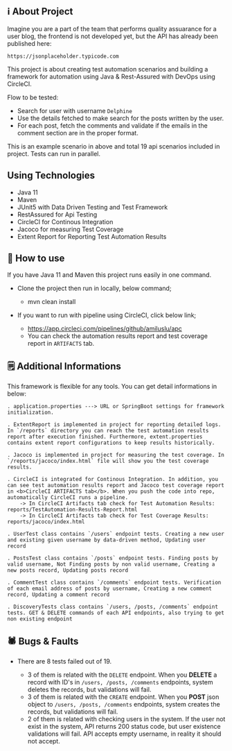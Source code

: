 
## ℹ️ About Project

Imagine you are a part of the team that performs quality assuarance for a user blog, the frontend is not developed yet, but the API has already been published here:

    https://jsonplaceholder.typicode.com

This project is about creating test automation scenarios and building a framework for automation using Java & Rest-Assured with DevOps using CircleCI.

Flow to be tested:
  
  - Search for user with username `Delphine`
  - Use the details fetched to make search for the posts written by the user.
  - For each post, fetch the comments and validate if the emails in the comment section are in the proper format.

This is an example scenario in above and total 19 api scenarios included in project. Tests can run in parallel.

## Using Technologies

- Java 11
- Maven
- JUnit5 with Data Driven Testing and Test Framework
- RestAssured for Api Testing
- CircleCI for Continous Integration
- Jacoco for measuring Test Coverage
- Extent Report for Reporting Test Automation Results

## 🚀 How to use

If you have Java 11 and Maven this project runs easily in one command.
- Clone the project then run in locally, below command;

    - mvn clean install
- If you want to run with pipeline using CircleCI, click below link;

    - https://app.circleci.com/pipelines/github/amiluslu/apc
    - You can check the automation results report and test coverage report in `ARTIFACTS` tab.

## 🗒️ Additional Informations

This framework is flexible for any tools. You can get detail informations in below:

    . application.properties ---> URL or SpringBoot settings for framework initialization.

    . ExtentReport is implemented in project for reporting detailed logs. In `/reports` directory you can reach the test automation results report after execution finished. Furthermore, extent.properties contains extent report configurations to keep results historically.

    . Jacoco is implemented in project for measuring the test coverage. In `/reports/jacoco/index.html` file will show you the test coverage results.

    . CircleCI is integrated for Continous Integration. In addition, you can see test automation results report and Jacoco test coverage report in <b>CircleCI ARTIFACTS tab</b>. When you push the code into repo, automatically CircleCI runs a pipeline.
        -> In CircleCI Artifacts tab check for Test Automation Results:  reports/TestAutomation-Results-Report.html
        -> In CircleCI Artifacts tab check for Test Coverage Results: reports/jacoco/index.html

    . UserTest class contains `/users` endpoint tests. Creating a new user and existing given username by data-driven method, Updating user record

    . PostsTest class contains `/posts` endpoint tests. Finding posts by valid username, Not Finding posts by non valid username, Creating a new posts record, Updating posts record

    . CommentTest class contains `/comments` endpoint tests. Verification of each email address of posts by username, Creating a new comment record, Updating a comment record

    . DiscoveryTests class contains `/users, /posts, /comments` endpoint tests. GET & DELETE commands of each API endpoints, also trying to get non existing endpoint  

## 🕷️ Bugs & Faults

- There are 8 tests failed out of 19.

    - 3 of them is related with the `DELETE` endpoint. When you <b>DELETE</b> a record with ID's in  `/users, /posts, /comments` endpoints, system deletes the records, but validations will fail.
    - 3 of them is related with the `CREATE` endpoint. When you <b>POST</b> json object to `/users, /posts, /comments` endpoints, system creates the records, but validations will fail.
    - 2 of them is related with checking users in the system. If the user not exist in the system, API returns 200 status code, but user existence validations will fail. API accepts empty username, in reality it should not accept.